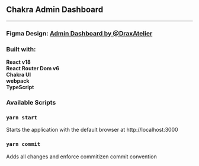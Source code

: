 ## Chakra Admin Dashboard
----
### Figma Design:  [Admin Dashboard by @DraxAtelier](https://www.figma.com/community/file/1056097702656084248)
### Built with: 
**React v18**  
**React Router Dom v6**  
**Chakra UI**  
**webpack**  
**TypeScript**  

### Available Scripts

### `yarn start`
Starts the application with the default browser at http://localhost:3000

### `yarn commit`
Adds all changes and enforce commitizen commit convention


